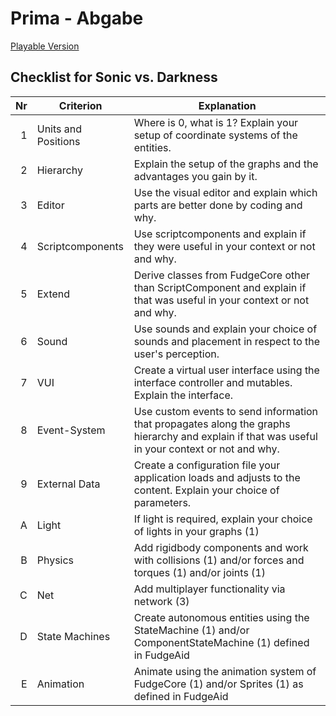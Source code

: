 # Prima - Abgabe

[Playable Version]([https://seppel2014.github.io/Prima/Sonic/index.html])

## Checklist for Sonic vs. Darkness

| Nr | Criterion           | Explanation                                                                                                                                     |
|---:|---------------------|-------------------------------------------------------------------------------------------------------------------------------------------------|
|  1 | Units and Positions | Where is 0, what is 1? Explain your setup of coordinate systems of the entities.                                                                |
|  2 | Hierarchy           | Explain the setup of the graphs and the advantages you gain by it.                                                                              |
|  3 | Editor              | Use the visual editor and explain which parts are better done by coding and why.                                                                |
|  4 | Scriptcomponents    | Use scriptcomponents and explain if they were useful in your context or not and why.                                                            |
|  5 | Extend              | Derive classes from FudgeCore other than ScriptComponent and explain if that was useful in your context or not and why.                         |
|  6 | Sound               | Use sounds and explain your choice of sounds and placement in respect to the user's perception.                                                 |
|  7 | VUI                 | Create a virtual user interface using the interface controller and mutables. Explain the interface.                                             |
|  8 | Event-System        | Use custom events to send information that propagates along the graphs hierarchy and explain if that was useful in your context or not and why. |
|  9 | External Data       | Create a configuration file your application loads and adjusts to the content. Explain your choice of parameters.                               |
|  A | Light               | If light is required, explain your choice of lights in your graphs (1)                                                                          |
|  B | Physics             | Add rigidbody components and work with collisions (1) and/or forces and torques (1) and/or joints (1)                                           |
|  C | Net                 | Add multiplayer functionality via network (3)                                                                                                   |
|  D | State Machines      | Create autonomous entities using the StateMachine (1) and/or ComponentStateMachine (1) defined in FudgeAid                                      |
|  E | Animation           | Animate using the animation system of FudgeCore (1) and/or Sprites (1) as defined in FudgeAid                                                   |
